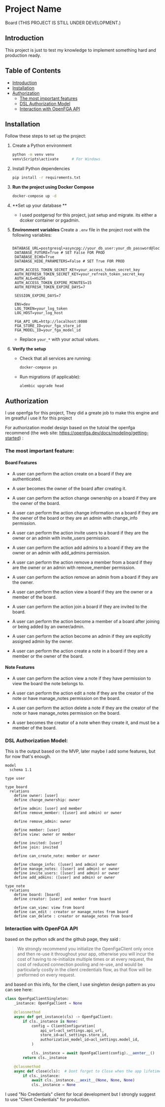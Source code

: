 # Project Name

Board (THIS PROJECT IS STILL UNDER DEVELOPMENT.)

## Introduction

This project is just to test my knowledge to implement something hard and production ready.

## Table of Contents

- [Introduction](#introduction)
- [Installation](#installation)
- [Authorization](#Authorization)
  - [The most important features](#The-most-important-feature)
  - [DSL Authorization Model](#DSL-Authorization-Model)
  - [Interaction with OpenFGA API](#Interaction-with-OpenFGA-API)

## Installation

Follow these steps to set up the project:

1. Create a Python environment

   ```bash
   python -m venv venv
   venv\Scripts\activate      # For Windows
   ```

2. Install Python dependencies

   ```bash
   pip install -r requirements.txt
   ```

3. **Run the project using Docker Compose**

   ```bash
   docker-compose up -d
   ```

4. **Set up your database **

   - I used postgersql for this project, just setup and migrate. its either a dcoker container or pgadmin.

5. **Environment variables**
   Create a `.env` file in the project root with the following variables:

   ```env
    DATABASE_URL=postgresql+asyncpg://your_db_user:your_db_password@localhost/your_db_name
    DATABASE_FUTURE=True # SET False FOR PROD
    DATABASE_ECHO=True
    DATABASE_HIDE_PARAMETERS=False # SET True FOR PROD

    AUTH_ACCESS_TOKEN_SECRET_KEY=your_access_token_secret_key
    AUTH_REFRESH_TOKEN_SECRET_KEY=your_refresh_token_secret_key
    AUTH_ALG=HS256
    AUTH_ACCESS_TOKEN_EXPIRE_MINUTES=15
    AUTH_REFRESH_TOKEN_EXPIRE_DAYS=7

    SESSION_EXPIRE_DAYS=7

    ENV=dev
    LOG_TOKEN=your_log_token
    LOG_HOST=your_log_host

    FGA_API_URL=http://localhost:8080
    FGA_STORE_ID=your_fga_store_id
    FGA_MODEL_ID=your_fga_model_id

   ```

   - Replace `your_*` with your actual values.

6. **Verify the setup**

   - Check that all services are running:

     ```bash
     docker-compose ps
     ```

   - Run migrations (if applicable):

     ```bash
     alembic upgrade head
     ```

## Authorization

I use openfga for this project, They did a greate job to make this engine and im greatful i use it for this project

For authorization model design based on the tutoial the openfga recommend (the web site: https://openfga.dev/docs/modeling/getting-started) :

### The most important feature:

#### Board Features

- A user can perform the action create on a board if they are authenticated.

- A user becomes the owner of the board after creating it.

- A user can perform the action change ownership on a board if they are the owner of the board.

- A user can perform the action change information on a board if they are the owner of the board or they are an admin with change_info permission.

- A user can perform the action invite users to a board if they are the owner or an admin with invite_users permission.

- A user can perform the action add admins to a board if they are the owner or an admin with add_admins permission.

- A user can perform the action remove a member from a board if they are the owner or an admin with remove_member permission.

- A user can perform the action remove an admin from a board if they are the owner.

- A user can perform the action view a board if they are the owner or a member of the board.

- A user can perform the action join a board if they are invited to the board.

- A user can perform the action become a member of a board after joining or being added by an owner/admin.

- A user can perform the action become an admin if they are explicitly assigned admin by the owner.

- A user can perform the action create a note in a board if they are a member or the owner of the board.

#### Note Features

- A user can perform the action view a note if they have permission to view the board the note belongs to.

- A user can perform the action edit a note if they are the creator of the note or have manage_notes permission on the board.

- A user can perform the action delete a note if they are the creator of the note or have manage_notes permission on the board.

- A user becomes the creator of a note when they create it, and must be a member of the board.

### DSL Authorization Model:

This is the output based on the MVP, later maybe I add some features, but for now that's enough.

```DSL
model
  schema 1.1

type user

type board
  relations
    define owner: [user]
    define change_ownership: owner

    define admin: [user] and member
    define remove_member: ([user] and admin) or owner

    define remove_admin: owner

    define member: [user]
    define view: owner or member

    define invited: [user]
    define join: invited

    define can_create_note: member or owner

    define change_info: ([user] and admin) or owner
    define manage_notes: ([user] and admin) or owner
    define invite_users: ([user] and admin) or owner
    define add_admins: ([user] and admin) or owner

type note
  relations
    define board: [board]
    define creator: [user] and member from board

    define can_view: view from board
    define can_edit : creator or manage_notes from board
    define can_delete : creator or manage_notes from board
```

### Interaction with OpenFGA API

based on the python sdk and the github page, they said :

> We strongly recommend you initialize the OpenFgaClient only once and then re-use it throughout your app, otherwise you will incur the cost of having to re-initialize multiple times or at every request, the cost of reduced connection pooling and re-use, and would be particularly costly in the client credentials flow, as that flow will be preformed on every request.

and based on this info, for the client, I use singleton design pattern as you can see here:

```py
class OpenFgaClientSingleton:
    _instance: OpenFgaClient = None

    @classmethod
    async def get_instance(cls) -> OpenFgaClient:
        if cls._instance is None:
            config = ClientConfiguration(
                api_url=acl_settings.api_url,
                store_id=acl_settings.store_id,
                authorization_model_id=acl_settings.model_id,
            )

            cls._instance = await OpenFgaClient(config).__aenter__()
        return cls._instance

    @classmethod
    async def close(cls):  # Dont forget to Close when the app lifetime end.
        if cls._instance:
            await cls._instance.__aexit__(None, None, None)
            cls._instance = None
```

I used "No Credentials" client for local development but I strongly suggest to use "Client Credentials" for production.
